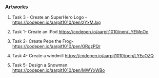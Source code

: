 ### Artworks

1. Task 3 - Create an SuperHero Logo  - https://codepen.io/aarpit1010/pen/zYxMJxg
2. Task 1- Create an iPod
https://codepen.io/aarpit1010/pen/LYEMpOo
3. Task 2- Create Pepe the Frog-
https://codepen.io/aarpit1010/pen/GRgzPQr

4. Task 4- Create a windmill
https://codepen.io/aarpit1010/pen/LYEaOZQ

4. Task 5- Design a Snowman
https://codepen.io/aarpit1010/pen/MWYxWBo

